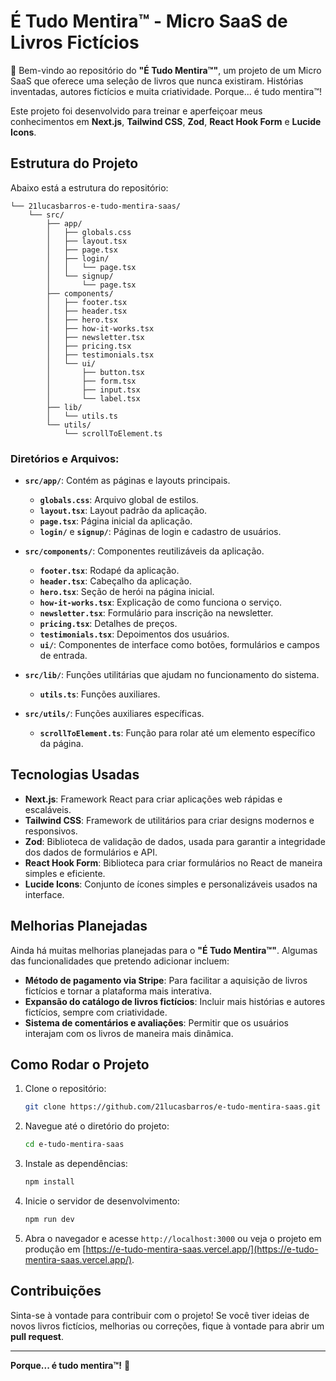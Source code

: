 # É Tudo Mentira™ - Micro SaaS de Livros Fictícios

🎯 Bem-vindo ao repositório do **"É Tudo Mentira™"**, um projeto de um Micro SaaS que oferece uma seleção de livros que nunca existiram. Histórias inventadas, autores fictícios e muita criatividade. Porque... é tudo mentira™!

Este projeto foi desenvolvido para treinar e aperfeiçoar meus conhecimentos em **Next.js**, **Tailwind CSS**, **Zod**, **React Hook Form** e **Lucide Icons**.

## Estrutura do Projeto

Abaixo está a estrutura do repositório:

```
└── 21lucasbarros-e-tudo-mentira-saas/
    └── src/
        ├── app/
        │   ├── globals.css
        │   ├── layout.tsx
        │   ├── page.tsx
        │   ├── login/
        │   │   └── page.tsx
        │   └── signup/
        │       └── page.tsx
        ├── components/
        │   ├── footer.tsx
        │   ├── header.tsx
        │   ├── hero.tsx
        │   ├── how-it-works.tsx
        │   ├── newsletter.tsx
        │   ├── pricing.tsx
        │   ├── testimonials.tsx
        │   └── ui/
        │       ├── button.tsx
        │       ├── form.tsx
        │       ├── input.tsx
        │       └── label.tsx
        ├── lib/
        │   └── utils.ts
        └── utils/
            └── scrollToElement.ts
```

### Diretórios e Arquivos:

- **`src/app/`**: Contém as páginas e layouts principais.

  - **`globals.css`**: Arquivo global de estilos.
  - **`layout.tsx`**: Layout padrão da aplicação.
  - **`page.tsx`**: Página inicial da aplicação.
  - **`login/`** e **`signup/`**: Páginas de login e cadastro de usuários.

- **`src/components/`**: Componentes reutilizáveis da aplicação.

  - **`footer.tsx`**: Rodapé da aplicação.
  - **`header.tsx`**: Cabeçalho da aplicação.
  - **`hero.tsx`**: Seção de herói na página inicial.
  - **`how-it-works.tsx`**: Explicação de como funciona o serviço.
  - **`newsletter.tsx`**: Formulário para inscrição na newsletter.
  - **`pricing.tsx`**: Detalhes de preços.
  - **`testimonials.tsx`**: Depoimentos dos usuários.
  - **`ui/`**: Componentes de interface como botões, formulários e campos de entrada.

- **`src/lib/`**: Funções utilitárias que ajudam no funcionamento do sistema.

  - **`utils.ts`**: Funções auxiliares.

- **`src/utils/`**: Funções auxiliares específicas.
  - **`scrollToElement.ts`**: Função para rolar até um elemento específico da página.

## Tecnologias Usadas

- **Next.js**: Framework React para criar aplicações web rápidas e escaláveis.
- **Tailwind CSS**: Framework de utilitários para criar designs modernos e responsivos.
- **Zod**: Biblioteca de validação de dados, usada para garantir a integridade dos dados de formulários e API.
- **React Hook Form**: Biblioteca para criar formulários no React de maneira simples e eficiente.
- **Lucide Icons**: Conjunto de ícones simples e personalizáveis usados na interface.

## Melhorias Planejadas

Ainda há muitas melhorias planejadas para o **"É Tudo Mentira™"**. Algumas das funcionalidades que pretendo adicionar incluem:

- **Método de pagamento via Stripe**: Para facilitar a aquisição de livros fictícios e tornar a plataforma mais interativa.
- **Expansão do catálogo de livros fictícios**: Incluir mais histórias e autores fictícios, sempre com criatividade.
- **Sistema de comentários e avaliações**: Permitir que os usuários interajam com os livros de maneira mais dinâmica.

## Como Rodar o Projeto

1. Clone o repositório:

   ```bash
   git clone https://github.com/21lucasbarros/e-tudo-mentira-saas.git
   ```

2. Navegue até o diretório do projeto:

   ```bash
   cd e-tudo-mentira-saas
   ```

3. Instale as dependências:

   ```bash
   npm install
   ```

4. Inicie o servidor de desenvolvimento:

   ```bash
   npm run dev
   ```

5. Abra o navegador e acesse `http://localhost:3000` ou veja o projeto em produção em [https://e-tudo-mentira-saas.vercel.app/](https://e-tudo-mentira-saas.vercel.app/).

## Contribuições

Sinta-se à vontade para contribuir com o projeto! Se você tiver ideias de novos livros fictícios, melhorias ou correções, fique à vontade para abrir um **pull request**.

---

**Porque... é tudo mentira™!** 🚀
